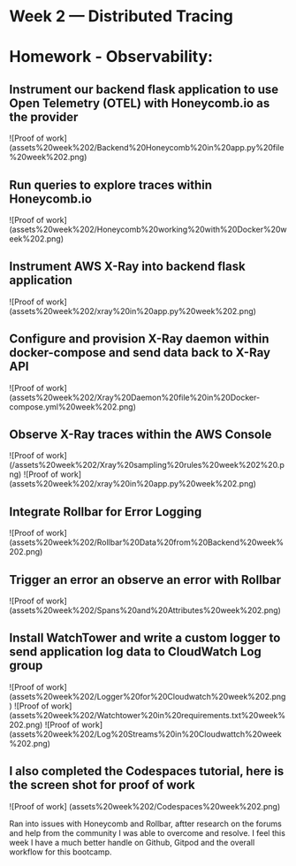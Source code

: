 # Week 2 — Distributed Tracing

# Homework - Observability:

## Instrument our backend flask application to use Open Telemetry (OTEL) with Honeycomb.io as the provider
![Proof of work] (assets%20week%202/Backend%20Honeycomb%20in%20app.py%20file%20week%202.png)

## Run queries to explore traces within Honeycomb.io
![Proof of work] (assets%20week%202/Honeycomb%20working%20with%20Docker%20week%202.png)

## Instrument AWS X-Ray into backend flask application
![Proof of work] (assets%20week%202/xray%20in%20app.py%20week%202.png)

## Configure and provision X-Ray daemon within docker-compose and send data back to X-Ray API
![Proof of work] (assets%20week%202/Xray%20Daemon%20file%20in%20Docker-compose.yml%20week%202.png)

## Observe X-Ray traces within the AWS Console
![Proof of work] (/assets%20week%202/Xray%20sampling%20rules%20week%202%20.png)
![Proof of work] (assets%20week%202/xray%20in%20app.py%20week%202.png)

## Integrate Rollbar for Error Logging
![Proof of work] (assets%20week%202/Rollbar%20Data%20from%20Backend%20week%202.png)

## Trigger an error an observe an error with Rollbar
![Proof of work] (assets%20week%202/Spans%20and%20Attributes%20week%202.png)

## Install WatchTower and write a custom logger to send application log data to CloudWatch Log group
![Proof of work] (assets%20week%202/Logger%20for%20Cloudwatch%20week%202.png)
![Proof of work] (assets%20week%202/Watchtower%20in%20requirements.txt%20week%202.png)
![Proof of work] (assets%20week%202/Log%20Streams%20in%20Cloudwattch%20week%202.png)

## I also completed the Codespaces tutorial, here is the screen shot for proof of work
![Proof of work] (assets%20week%202/Codespaces%20week%202.png)

Ran into issues with Honeycomb and Rollbar, aftter research on the forums and help from the community I was able to overcome and resolve. I feel this week I have a much better handle on Github, Gitpod and the overall workflow for this bootcamp.










